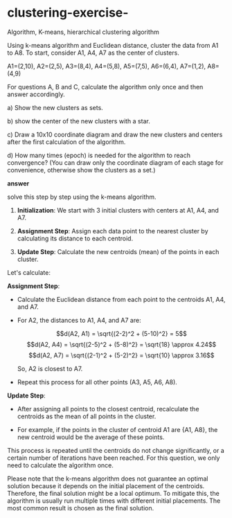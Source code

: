 # clustering-exercise-

Algorithm, K-means, hierarchical clustering algorithm

Using k-means algorithm and Euclidean distance, cluster the data from A1 to A8. To start, consider A1, A4, A7 as the center of clusters.

A1=(2,10), A2=(2,5), A3=(8,4), A4=(5,8), A5=(7,5), A6=(6,4), A7=(1,2), A8=(4,9)

For questions A, B and C, calculate the algorithm only once and then answer accordingly.

a) Show the new clusters as sets.

b) show the center of the new clusters with a star.

c) Draw a 10x10 coordinate diagram and draw the new clusters and centers after the first calculation of the algorithm.

d) How many times (epoch) is needed for the algorithm to reach convergence? (You can draw only the coordinate diagram of each stage for convenience, otherwise show the clusters as a set.)

**answer**

solve this step by step using the k-means algorithm.

1. **Initialization**: We start with 3 initial clusters with centers at A1, A4, and A7.

2. **Assignment Step**: Assign each data point to the nearest cluster by calculating its distance to each centroid.

3. **Update Step**: Calculate the new centroids (mean) of the points in each cluster.

Let's calculate:

**Assignment Step**:

- Calculate the Euclidean distance from each point to the centroids A1, A4, and A7.

- For A2, the distances to A1, A4, and A7 are:

  $$d(A2, A1) = \sqrt{(2-2)^2 + (5-10)^2} = 5$$
  $$d(A2, A4) = \sqrt{(2-5)^2 + (5-8)^2} = \sqrt{18} \approx 4.24$$
  $$d(A2, A7) = \sqrt{(2-1)^2 + (5-2)^2} = \sqrt{10} \approx 3.16$$

  So, A2 is closest to A7.

- Repeat this process for all other points (A3, A5, A6, A8).

**Update Step**:

- After assigning all points to the closest centroid, recalculate the centroids as the mean of all points in the cluster.

- For example, if the points in the cluster of centroid A1 are {A1, A8}, the new centroid would be the average of these points.

This process is repeated until the centroids do not change significantly, or a certain number of iterations have been reached. For this question, we only need to calculate the algorithm once.

Please note that the k-means algorithm does not guarantee an optimal solution because it depends on the initial placement of the centroids. Therefore, the final solution might be a local optimum. To mitigate this, the algorithm is usually run multiple times with different initial placements. The most common result is chosen as the final solution.
